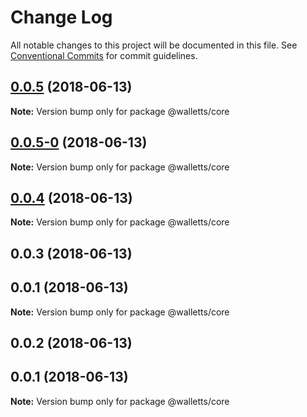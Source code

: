 # Change Log

All notable changes to this project will be documented in this file.
See [Conventional Commits](https://conventionalcommits.org) for commit guidelines.

<a name="0.0.5"></a>
## [0.0.5](https://github.com/joemphilips/walletts/compare/@walletts/core@0.0.5-0...@walletts/core@0.0.5) (2018-06-13)




**Note:** Version bump only for package @walletts/core

<a name="0.0.5-0"></a>
## [0.0.5-0](https://github.com/joemphilips/core/compare/@walletts/core@0.0.4...@walletts/core@0.0.5-0) (2018-06-13)




**Note:** Version bump only for package @walletts/core

<a name="0.0.4"></a>
## [0.0.4](https://github.com/joemphilips/core/compare/@walletts/core@0.0.3...@walletts/core@0.0.4) (2018-06-13)




**Note:** Version bump only for package @walletts/core

<a name="0.0.3"></a>
## 0.0.3 (2018-06-13)



<a name="0.0.1"></a>
## 0.0.1 (2018-06-13)




**Note:** Version bump only for package @walletts/core

<a name="0.0.2"></a>
## 0.0.2 (2018-06-13)



<a name="0.0.1"></a>
## 0.0.1 (2018-06-13)




**Note:** Version bump only for package @walletts/core
